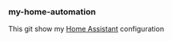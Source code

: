 ### my-home-automation
This git show my [Home Assistant](https://home-assistant.io/) configuration 
